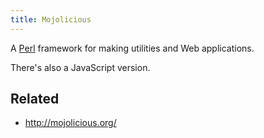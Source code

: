 ```yaml
---
title: Mojolicious
---
```


A [Perl](Perl.md) framework for making utilities and Web applications.

There's also a JavaScript version.

## Related

* http://mojolicious.org/
